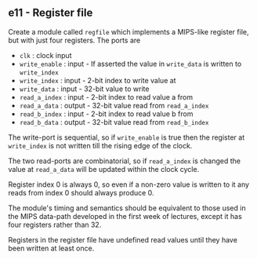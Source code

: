 e11 - Register file
-------------------

Create a module called `regfile` which implements a MIPS-like
register file, but with just four registers. The ports are 

- `clk` : clock input
- `write_enable` : input - If asserted the value in `write_data` is written to `write_index`
- `write_index` : input - 2-bit index to write value at
- `write_data` : input - 32-bit value to write 
- `read_a_index` : input - 2-bit index to read value a from
- `read_a_data` : output - 32-bit value read from `read_a_index`
- `read_b_index` : input - 2-bit index to read value b from
- `read_b_data` : output - 32-bit value read from `read_b_index`

The write-port is sequential, so if `write_enable` is true then the
register at `write_index` is not written till the rising edge of the clock.

The two read-ports are combinatorial, so if `read_a_index` is changed
the value at `read_a_data` will be updated within the clock cycle.

Register index 0 is always 0, so even if a non-zero value is written to it
any reads from index 0 should always produce 0.

The module's timing and semantics should be equivalent to those used in the
MIPS data-path developed in the first week of lectures, except it has four
registers rather than 32.

Registers in the register file have undefined
read values until they have been written at least once.